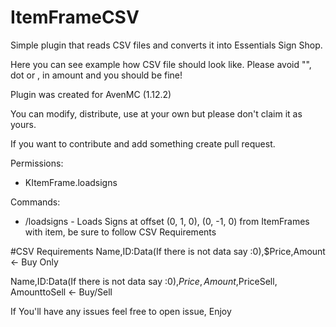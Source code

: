 # ItemFrameCSV


Simple plugin that reads CSV files and converts it into Essentials Sign Shop.

Here you can see example how CSV file should look like.
Please avoid "", dot or , in amount and you should be fine!

Plugin was created for AvenMC (1.12.2)

You can modify, distribute, use at your own
but please don't claim it as yours.

If you want to contribute and add something create pull request.

Permissions:
- KItemFrame.loadsigns

Commands:
- /loadsigns - Loads Signs at offset (0, 1, 0), (0, -1, 0) from ItemFrames with item, be sure to follow CSV Requirements
                                        
#CSV Requirements
Name,ID:Data(If there is not data say :0),$Price,Amount   <- Buy Only


Name,ID:Data(If there is not data say :0),$Price,Amount,$PriceSell, AmounttoSell <- Buy/Sell

If You'll have any issues feel free to open issue, Enjoy
 
